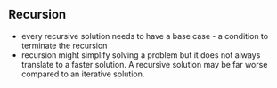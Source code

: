 ## Recursion

- every recursive solution needs to have a base case - a condition to terminate the recursion
- recursion might simplify solving a problem but it does not always translate to a faster solution. A recursive solution may be far worse compared to an iterative solution.
